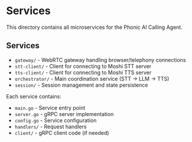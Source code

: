 # Services

This directory contains all microservices for the Phonic AI Calling Agent.

## Services
- `gateway/` - WebRTC gateway handling browser/telephony connections
- `stt-client/` - Client for connecting to Moshi STT server
- `tts-client/` - Client for connecting to Moshi TTS server
- `orchestrator/` - Main coordination service (STT → LLM → TTS)
- `session/` - Session management and state persistence

Each service contains:
- `main.go` - Service entry point
- `server.go` - gRPC server implementation
- `config.go` - Service configuration
- `handlers/` - Request handlers
- `client/` - gRPC client code (if needed)
